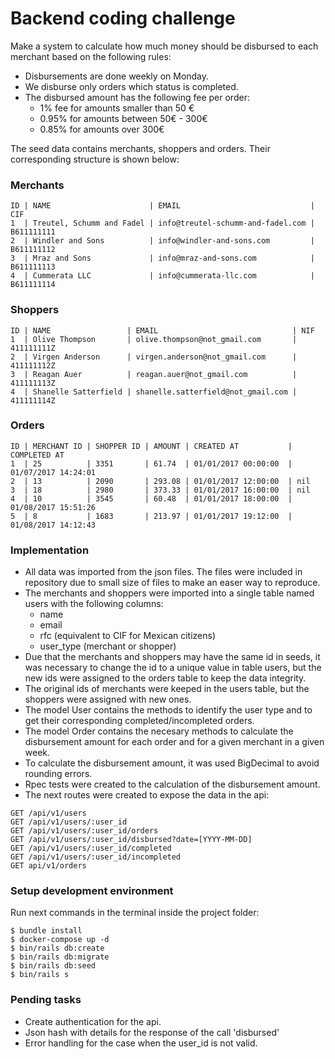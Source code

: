 # Backend coding challenge

Make a system to calculate how much money should be disbursed to each merchant based on the following rules:

- Disbursements are done weekly on Monday.
- We disburse only orders which status is completed.
- The disbursed amount has the following fee per order:
  - 1% fee for amounts smaller than 50 €
  - 0.95% for amounts between 50€ - 300€
  - 0.85% for amounts over 300€


The seed data contains merchants, shoppers and orders.  Their corresponding structure is shown below:


### Merchants
```
ID | NAME                      | EMAIL                             | CIF
1  | Treutel, Schumm and Fadel | info@treutel-schumm-and-fadel.com | B611111111
2  | Windler and Sons          | info@windler-and-sons.com         | B611111112
3  | Mraz and Sons             | info@mraz-and-sons.com            | B611111113
4  | Cummerata LLC             | info@cummerata-llc.com            | B611111114
```

### Shoppers
```
ID | NAME                 | EMAIL                              | NIF
1  | Olive Thompson       | olive.thompson@not_gmail.com       | 411111111Z
2  | Virgen Anderson      | virgen.anderson@not_gmail.com      | 411111112Z
3  | Reagan Auer          | reagan.auer@not_gmail.com          | 411111113Z
4  | Shanelle Satterfield | shanelle.satterfield@not_gmail.com | 411111114Z
```

### Orders
```
ID | MERCHANT ID | SHOPPER ID | AMOUNT | CREATED AT           | COMPLETED AT
1  | 25          | 3351       | 61.74  | 01/01/2017 00:00:00  | 01/07/2017 14:24:01
2  | 13          | 2090       | 293.08 | 01/01/2017 12:00:00  | nil
3  | 18          | 2980       | 373.33 | 01/01/2017 16:00:00  | nil
4  | 10          | 3545       | 60.48  | 01/01/2017 18:00:00  | 01/08/2017 15:51:26
5  | 8           | 1683       | 213.97 | 01/01/2017 19:12:00  | 01/08/2017 14:12:43
```

### Implementation
- All data was imported from the json files. The files were included in repository due to small size of files to make an easer way to reproduce.
- The merchants and shoppers were imported into a single table named users with the following columns:
  - name
  - email
  - rfc (equivalent to CIF for Mexican citizens)
  - user_type (merchant or shopper)
- Due that the merchants and shoppers may have the same id in seeds, it was necessary to change the id to a unique value in table users,
  but the new ids were assigned to the orders table to keep the data integrity.
- The original ids of merchants were keeped in the users table, but the shoppers were assigned with new ones.
- The model User contains the methods to identify the user type and to get their corresponding completed/incompleted orders.
- The model Order contains the necesary methods to calculate the disbursement amount for each order and for a given merchant in a given week.
- To calculate the disbursement amount, it was used BigDecimal to avoid rounding errors.
- Rpec tests were created to the calculation of the disbursement amount.
- The next routes were created to expose the data in the api:

```
GET	/api/v1/users
GET	/api/v1/users/:user_id
GET	/api/v1/users/:user_id/orders
GET	/api/v1/users/:user_id/disbursed?date=[YYYY-MM-DD]
GET	/api/v1/users/:user_id/completed
GET	/api/v1/users/:user_id/incompleted
GET api/v1/orders
```

### Setup development environment
Run next commands in the terminal inside the project folder:

```
$ bundle install
$ docker-compose up -d
$ bin/rails db:create
$ bin/rails db:migrate
$ bin/rails db:seed
$ bin/rails s
```

### Pending tasks
- Create authentication for the api.
- Json hash with details for the response of the call 'disbursed'
- Error handling for the case when the user_id is not valid.
